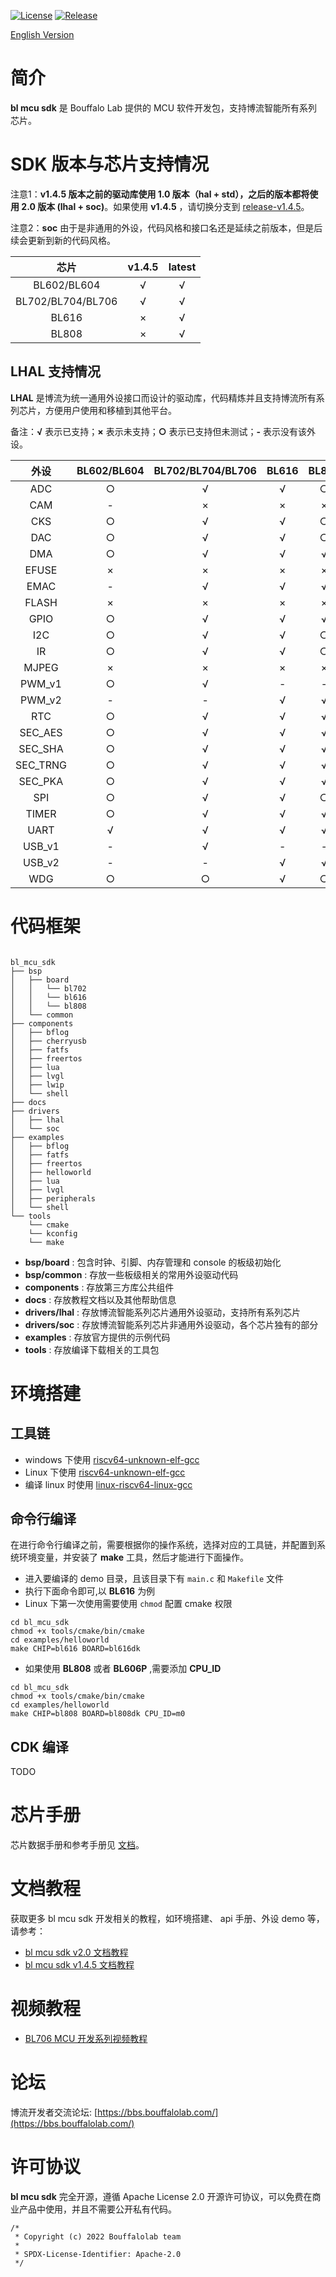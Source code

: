 [![License](https://img.shields.io/badge/License-Apache--2.0-brightgreen)](LICENSE)
[![Release](https://img.shields.io/github/v/tag/bouffalolab/bl_mcu_sdk?color=s&label=release)]()

[English Version](README.md)

# 简介

**bl mcu sdk** 是 Bouffalo Lab 提供的 MCU 软件开发包，支持博流智能所有系列芯片。

# SDK 版本与芯片支持情况

注意1：**v1.4.5 版本之前的驱动库使用 1.0 版本（hal + std），之后的版本都将使用 2.0 版本 (lhal + soc)**。如果使用 **v1.4.5** ，请切换分支到 [release-v1.4.5](https://github.com/bouffalolab/bl_mcu_sdk/tree/release_v1.4.5)。

注意2：**soc** 由于是非通用的外设，代码风格和接口名还是延续之前版本，但是后续会更新到新的代码风格。

|   芯片        |  v1.4.5  |  latest |
|:-------------:|:--------:|:-------:|
|BL602/BL604    |  √       |   √     |
|BL702/BL704/BL706 |  √    |   √     |
|BL616     |  ×            |   √     |
|BL808     |  ×            |   √     |

## LHAL 支持情况

**LHAL** 是博流为统一通用外设接口而设计的驱动库，代码精炼并且支持博流所有系列芯片，方便用户使用和移植到其他平台。

备注：**√** 表示已支持；**×** 表示未支持；**○** 表示已支持但未测试；**-** 表示没有该外设。

|   外设       |    BL602/BL604 |    BL702/BL704/BL706 |    BL616    |   BL808  |
|:------------:|:--------------:|:--------------------:|:-----------:|:--------:|
|  ADC         |      ○         |      √             |   √           |   ○      |
|  CAM         |      -         |      ×             |   ×           |   ×      |
|  CKS         |      ○         |      √             |   √           |   ○      |
|  DAC         |      ○         |      √             |   √           |   ○      |
|  DMA         |      ○         |      √             |   √           |   √      |
|  EFUSE       |      ×         |      ×             |   ×           |   ×      |
|  EMAC        |      -         |      √             |   √           |   √      |
|  FLASH       |      ×         |      ×             |   ×           |   ×      |
|  GPIO        |      ○         |      √             |   √           |   √      |
|  I2C         |      ○         |      √             |   √           |   ○      |
|  IR          |      ○         |      √             |   √           |   ○      |
|  MJPEG       |      ×         |      ×             |   ×           |   ×      |
|  PWM_v1      |      ○         |      √             |   -           |   -      |
|  PWM_v2      |      -         |      -             |   √           |   √      |
|  RTC         |      ○         |      √             |   √           |   √      |
|  SEC_AES     |      ○         |      √             |   √           |   √      |
|  SEC_SHA     |      ○         |      √             |   √           |   √      |
|  SEC_TRNG    |      ○         |      √             |   √           |   √      |
|  SEC_PKA     |      ○         |      √             |   √           |   √      |
|  SPI         |      ○         |      √             |   √           |   ○      |
|  TIMER       |      ○         |      √             |   √           |   √      |
|  UART        |      √         |      √             |   √           |   √      |
|  USB_v1      |      -         |      √             |   -           |   -      |
|  USB_v2      |      -         |      -             |   √           |   √      |
|  WDG         |      ○         |      ○             |   √           |   ○      |

# 代码框架

```

bl_mcu_sdk
├── bsp
│   ├── board
│   │   └── bl702
│   │   └── bl616
│   │   └── bl808
│   └── common
├── components
│   ├── bflog
│   ├── cherryusb
│   ├── fatfs
│   ├── freertos
│   ├── lua
│   ├── lvgl
│   ├── lwip
│   └── shell
├── docs
├── drivers
│   ├── lhal
│   └── soc
├── examples
│   ├── bflog
│   ├── fatfs
│   ├── freertos
│   ├── helloworld
│   ├── lua
│   ├── lvgl
│   ├── peripherals
│   └── shell
└── tools
    └── cmake
    └── kconfig
    └── make

```

- **bsp/board** : 包含时钟、引脚、内存管理和 console 的板级初始化
- **bsp/common** : 存放一些板级相关的常用外设驱动代码
- **components** : 存放第三方库公共组件
- **docs** : 存放教程文档以及其他帮助信息
- **drivers/lhal** : 存放博流智能系列芯片通用外设驱动，支持所有系列芯片
- **drivers/soc** : 存放博流智能系列芯片非通用外设驱动，各个芯片独有的部分
- **examples** : 存放官方提供的示例代码
- **tools** : 存放编译下载相关的工具包

# 环境搭建

## 工具链

- windows 下使用 [riscv64-unknown-elf-gcc](https://gitee.com/bouffalolab/toolchain_gcc_t-head_windows)
- Linux 下使用 [riscv64-unknown-elf-gcc](https://gitee.com/bouffalolab/toolchain_gcc_t-head_linux)
- 编译 linux 时使用 [linux-riscv64-linux-gcc](https://gitee.com/bouffalolab/linuxtoolchain_gcc_t-head)

## 命令行编译

在进行命令行编译之前，需要根据你的操作系统，选择对应的工具链，并配置到系统环境变量，并安装了 **make** 工具，然后才能进行下面操作。

- 进入要编译的 demo 目录，且该目录下有 `main.c` 和 `Makefile` 文件
- 执行下面命令即可,以 **BL616** 为例
- Linux 下第一次使用需要使用 `chmod` 配置 cmake 权限

```
cd bl_mcu_sdk
chmod +x tools/cmake/bin/cmake
cd examples/helloworld
make CHIP=bl616 BOARD=bl616dk
```

- 如果使用 **BL808** 或者 **BL606P** ,需要添加 **CPU_ID**

```
cd bl_mcu_sdk
chmod +x tools/cmake/bin/cmake
cd examples/helloworld
make CHIP=bl808 BOARD=bl808dk CPU_ID=m0
```

## CDK 编译

TODO

# 芯片手册

芯片数据手册和参考手册见 [文档](https://dev.bouffalolab.com/document)。

# 文档教程

获取更多 bl mcu sdk 开发相关的教程，如环境搭建、 api 手册、外设 demo 等，请参考：

- [bl mcu sdk v2.0 文档教程](https://bl-mcu-sdk.readthedocs.io/zh_CN/latest/)
- [bl mcu sdk v1.4.5 文档教程](https://dev.bouffalolab.com/media/doc/sdk/bl_mcu_sdk_zh/index.html)

# 视频教程

- [BL706 MCU 开发系列视频教程](https://www.bilibili.com/video/BV1xK4y1P7ur)

# 论坛

博流开发者交流论坛: [https://bbs.bouffalolab.com/](https://bbs.bouffalolab.com/)

# 许可协议

**bl mcu sdk** 完全开源，遵循 Apache License 2.0 开源许可协议，可以免费在商业产品中使用，并且不需要公开私有代码。

```
/*
 * Copyright (c) 2022 Bouffalolab team
 *
 * SPDX-License-Identifier: Apache-2.0
 */

```